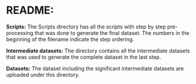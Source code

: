 **README:**
=========

**Scripts:**
The Scripts directory has all the scripts with step by step pre-processing that was done to generate the final dataset. The numbers in the beginning of the filename indicate the step ordering.

**Intermediate datasets:**
The directory contains all the intermediate datasets that was used to generate the complete dataset in the last step.

**Datasets:**
The dataset including the significant intermediate datasets are uploaded under this directory.

